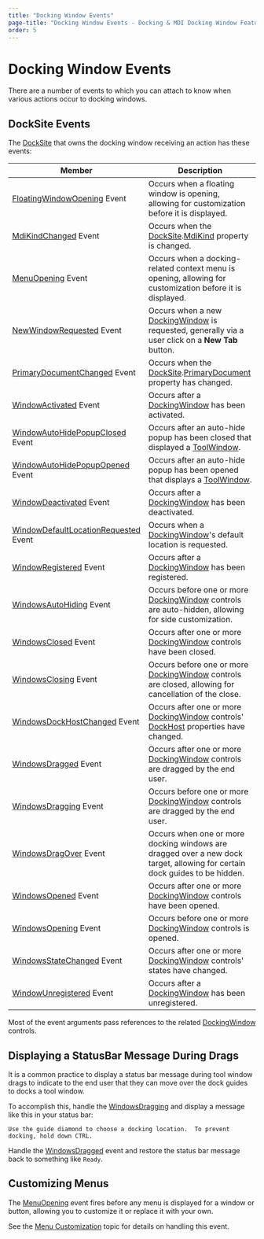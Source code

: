 ```yaml
---
title: "Docking Window Events"
page-title: "Docking Window Events - Docking & MDI Docking Window Features"
order: 5
---
```

# Docking Window Events

There are a number of events to which you can attach to know when various actions occur to docking windows.

## DockSite Events

The [DockSite](xref:@ActiproUIRoot.Controls.Docking.DockSite) that owns the docking window receiving an action has these events:

| Member | Description |
|-----|-----|
| [FloatingWindowOpening](xref:@ActiproUIRoot.Controls.Docking.DockSite.FloatingWindowOpening) Event | Occurs when a floating window is opening, allowing for customization before it is displayed. |
| [MdiKindChanged](xref:@ActiproUIRoot.Controls.Docking.DockSite.MdiKindChanged) Event | Occurs when the [DockSite](xref:@ActiproUIRoot.Controls.Docking.DockSite).[MdiKind](xref:@ActiproUIRoot.Controls.Docking.DockSite.MdiKind) property is changed. |
| [MenuOpening](xref:@ActiproUIRoot.Controls.Docking.DockSite.MenuOpening) Event | Occurs when a docking-related context menu is opening, allowing for customization before it is displayed. |
| [NewWindowRequested](xref:@ActiproUIRoot.Controls.Docking.DockSite.NewWindowRequested) Event | Occurs when a new [DockingWindow](xref:@ActiproUIRoot.Controls.Docking.DockingWindow) is requested, generally via a user click on a **New Tab** button. |
| [PrimaryDocumentChanged](xref:@ActiproUIRoot.Controls.Docking.DockSite.PrimaryDocumentChanged) Event | Occurs when the [DockSite](xref:@ActiproUIRoot.Controls.Docking.DockSite).[PrimaryDocument](xref:@ActiproUIRoot.Controls.Docking.DockSite.PrimaryDocument) property has changed. |
| [WindowActivated](xref:@ActiproUIRoot.Controls.Docking.DockSite.WindowActivated) Event | Occurs after a [DockingWindow](xref:@ActiproUIRoot.Controls.Docking.DockingWindow) has been activated. |
| [WindowAutoHidePopupClosed](xref:@ActiproUIRoot.Controls.Docking.DockSite.WindowAutoHidePopupClosed) Event | Occurs after an auto-hide popup has been closed that displayed a [ToolWindow](xref:@ActiproUIRoot.Controls.Docking.ToolWindow). |
| [WindowAutoHidePopupOpened](xref:@ActiproUIRoot.Controls.Docking.DockSite.WindowAutoHidePopupOpened) Event | Occurs after an auto-hide popup has been opened that displays a [ToolWindow](xref:@ActiproUIRoot.Controls.Docking.ToolWindow). |
| [WindowDeactivated](xref:@ActiproUIRoot.Controls.Docking.DockSite.WindowDeactivated) Event | Occurs after a [DockingWindow](xref:@ActiproUIRoot.Controls.Docking.DockingWindow) has been deactivated. |
| [WindowDefaultLocationRequested](xref:@ActiproUIRoot.Controls.Docking.DockSite.WindowDefaultLocationRequested) Event | Occurs when a [DockingWindow](xref:@ActiproUIRoot.Controls.Docking.DockingWindow)'s default location is requested. |
| [WindowRegistered](xref:@ActiproUIRoot.Controls.Docking.DockSite.WindowRegistered) Event | Occurs after a [DockingWindow](xref:@ActiproUIRoot.Controls.Docking.DockingWindow) has been registered. |
| [WindowsAutoHiding](xref:@ActiproUIRoot.Controls.Docking.DockSite.WindowsAutoHiding) Event | Occurs before one or more [DockingWindow](xref:@ActiproUIRoot.Controls.Docking.DockingWindow) controls are auto-hidden, allowing for side customization. |
| [WindowsClosed](xref:@ActiproUIRoot.Controls.Docking.DockSite.WindowsClosed) Event | Occurs after one or more [DockingWindow](xref:@ActiproUIRoot.Controls.Docking.DockingWindow) controls have been closed. |
| [WindowsClosing](xref:@ActiproUIRoot.Controls.Docking.DockSite.WindowsClosing) Event | Occurs before one or more [DockingWindow](xref:@ActiproUIRoot.Controls.Docking.DockingWindow) controls are closed, allowing for cancellation of the close. |
| [WindowsDockHostChanged](xref:@ActiproUIRoot.Controls.Docking.DockSite.WindowsDockHostChanged) Event | Occurs after one or more [DockingWindow](xref:@ActiproUIRoot.Controls.Docking.DockingWindow) controls' [DockHost](xref:@ActiproUIRoot.Controls.Docking.DockingWindow.DockHost) properties have changed. |
| [WindowsDragged](xref:@ActiproUIRoot.Controls.Docking.DockSite.WindowsDragged) Event | Occurs after one or more [DockingWindow](xref:@ActiproUIRoot.Controls.Docking.DockingWindow) controls are dragged by the end user. |
| [WindowsDragging](xref:@ActiproUIRoot.Controls.Docking.DockSite.WindowsDragging) Event | Occurs before one or more [DockingWindow](xref:@ActiproUIRoot.Controls.Docking.DockingWindow) controls are dragged by the end user. |
| [WindowsDragOver](xref:@ActiproUIRoot.Controls.Docking.DockSite.WindowsDragOver) Event | Occurs when one or more docking windows are dragged over a new dock target, allowing for certain dock guides to be hidden. |
| [WindowsOpened](xref:@ActiproUIRoot.Controls.Docking.DockSite.WindowsOpened) Event | Occurs after one or more [DockingWindow](xref:@ActiproUIRoot.Controls.Docking.DockingWindow) controls have been opened. |
| [WindowsOpening](xref:@ActiproUIRoot.Controls.Docking.DockSite.WindowsOpening) Event | Occurs before one or more [DockingWindow](xref:@ActiproUIRoot.Controls.Docking.DockingWindow) controls is opened. |
| [WindowsStateChanged](xref:@ActiproUIRoot.Controls.Docking.DockSite.WindowsStateChanged) Event | Occurs after one or more [DockingWindow](xref:@ActiproUIRoot.Controls.Docking.DockingWindow) controls' states have changed. |
| [WindowUnregistered](xref:@ActiproUIRoot.Controls.Docking.DockSite.WindowUnregistered) Event | Occurs after a [DockingWindow](xref:@ActiproUIRoot.Controls.Docking.DockingWindow) has been unregistered. |

Most of the event arguments pass references to the related [DockingWindow](xref:@ActiproUIRoot.Controls.Docking.DockingWindow) controls.

## Displaying a StatusBar Message During Drags

It is a common practice to display a status bar message during tool window drags to indicate to the end user that they can move over the dock guides to docks a tool window.

To accomplish this, handle the [WindowsDragging](xref:@ActiproUIRoot.Controls.Docking.DockSite.WindowsDragging) and display a message like this in your status bar:

`Use the guide diamond to choose a docking location.  To prevent docking, hold down CTRL.`

Handle the [WindowsDragged](xref:@ActiproUIRoot.Controls.Docking.DockSite.WindowsDragged) event and restore the status bar message back to something like `Ready`.

## Customizing Menus

The [MenuOpening](xref:@ActiproUIRoot.Controls.Docking.DockSite.MenuOpening) event fires before any menu is displayed for a window or button, allowing you to customize it or replace it with your own.

See the [Menu Customization](menu-customization.md) topic for details on handling this event.
